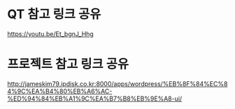 # QT 참고 링크 공유
https://youtu.be/Et_bgnJ_Hhg

# 프로젝트 참고 링크 공유
http://jameskim79.ipdisk.co.kr:8000/apps/wordpress/%EB%8F%84%EC%84%9C%EA%B4%80%EB%A6%AC-%ED%94%84%EB%A1%9C%EA%B7%B8%EB%9E%A8-ui/
